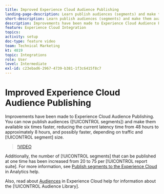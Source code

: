```yaml
---
title: Improved Experience Cloud Audience Publishing
landing-page-description: Learn publish audiences (segments) and make them available faster than ever.
short-description: Learn publish audiences (segments) and make them available faster than ever.
description: Improvements have been made to Experience Cloud Audience Publishing. You can now publish audiences (segments) and make them available six times faster, reducing the current latency time from 48 hours to approximately 8 hours, and possibly faster, depending on traffic and segment size.
feature: Experience Cloud Integration
topics: 
activity: setup
doc-type: feature video
team: Technical Marketing
kt: 4819
topic: Integrations
role: User
level: Intermediate
exl-id: c23ebad6-2967-4739-b381-1f3c6415f8c7
---
```

# Improved Experience Cloud Audience Publishing

Improvements have been made to Experience Cloud Audience Publishing. You can now publish audiences ([!UICONTROL segments]) and make them available six times faster, reducing the current latency time from 48 hours to approximately 8 hours, and possibly faster, depending on traffic and [!UICONTROL segment] size.

>[!VIDEO](https://video.tv.adobe.com/v/32842/?quality=12)

Additionally, the number of [!UICONTROL segments] that can be published at one time has been increased from 20 to 75 per [!UICONTROL report suite].
For more information, see [Publish segments to the Experience Cloud](https://experienceleague.adobe.com/docs/analytics/components/segmentation/segmentation-workflow/seg-publish.html) in Analytics help. 

Also, read about [Audiences](https://experienceleague.adobe.com/docs/core-services/interface/audiences/audience-library.html) in Experience Cloud help for information about the [!UICONTROL Audience Library].
